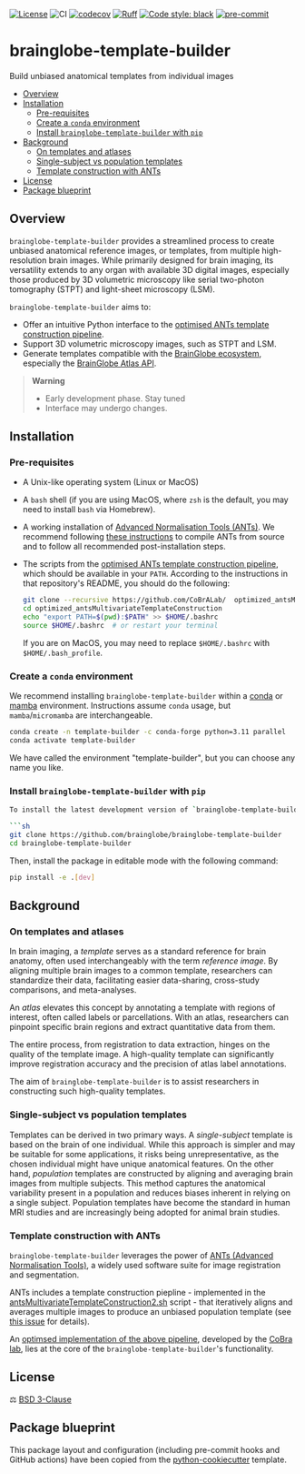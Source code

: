 [![License](https://img.shields.io/badge/License-BSD_3--Clause-orange.svg)](https://opensource.org/licenses/BSD-3-Clause)
![CI](https://img.shields.io/github/actions/workflow/status/brainglobe/brainglobe-template-builder/test_and_deploy.yml?label=CI)
[![codecov](https://codecov.io/gh/brainglobe/brainglobe-template-builder/branch/main/graph/badge.svg?token=P8CCH3TI8K)](https://codecov.io/gh/brainglobe/brainglobe-template-builder)
[![Ruff](https://img.shields.io/endpoint?url=https://raw.githubusercontent.com/charliermarsh/ruff/main/assets/badge/v0.json)](https://github.com/charliermarsh/ruff)
[![Code style: black](https://img.shields.io/badge/code%20style-black-000000.svg)](https://github.com/python/black)
[![pre-commit](https://img.shields.io/badge/pre--commit-enabled-brightgreen?logo=pre-commit&logoColor=white)](https://github.com/pre-commit/pre-commit)

# brainglobe-template-builder
Build unbiased anatomical templates from individual images

- [Overview](#overview)
- [Installation](#installation)
  - [Pre-requisites](#pre-requisites)
  - [Create a `conda` environment](#create-a-conda-environment)
  - [Install `brainglobe-template-builder` with `pip`](#install-brainglobe-template-builder-with-pip)
- [Background](#background)
  - [On templates and atlases](#on-templates-and-atlases)
  - [Single-subject vs population templates](#single-subject-vs-population-templates)
  - [Template construction with ANTs](#template-construction-with-ants)
- [License](#license)
- [Package blueprint](#package-blueprint)

## Overview

`brainglobe-template-builder` provides a streamlined process to create unbiased anatomical reference images, or templates, from multiple high-resolution brain images. While primarily designed for brain imaging, its versatility extends to any organ with available 3D digital images, especially those produced by 3D volumetric microscopy like serial two-photon tomography (STPT) and light-sheet microscopy (LSM).

`brainglobe-template-builder` aims to:
- Offer an intuitive Python interface to the [optimised ANTs template construction pipeline](#template-construction-with-ants).
- Support 3D volumetric microscopy images, such as STPT and LSM.
- Generate templates compatible with the [BrainGlobe ecosystem](https://brainglobe.info/), especially the [BrainGlobe Atlas API](https://brainglobe.info/documentation/bg-atlasapi/index.html).

> **Warning**
> - Early development phase. Stay tuned
> - Interface may undergo changes.

## Installation

### Pre-requisites

- A Unix-like operating system (Linux or MacOS)
- A `bash` shell (if you are using MacOS, where `zsh` is the default, you may need to install `bash` via Homebrew).
- A working installation of [Advanced Normalisation Tools (ANTs)](http://stnava.github.io/ANTs/). We recommend following [these instructions](https://github.com/ANTsX/ANTs/wiki/Compiling-ANTs-on-Linux-and-Mac-OS) to compile ANTs from source and to follow all recommended post-installation steps.
- The scripts from the [optimised ANTs template construction pipeline](https://github.com/CoBrALab/optimized_antsMultivariateTemplateConstruction/tree/master), which should be available in your `PATH`. According to the instructions in that repository's README, you should do the following:

  ```sh
  git clone --recursive https://github.com/CoBrALab/  optimized_antsMultivariateTemplateConstruction.git
  cd optimized_antsMultivariateTemplateConstruction
  echo "export PATH=$(pwd):$PATH" >> $HOME/.bashrc
  source $HOME/.bashrc  # or restart your terminal
  ```

  If you are on MacOS, you may need to replace `$HOME/.bashrc` with `$HOME/.bash_profile`.



### Create a `conda` environment
We recommend installing `brainglobe-template-builder` within a [conda](https://docs.conda.io/en/latest/) or [mamba](https://mamba.readthedocs.io/en/latest/index.html) environment. Instructions assume `conda` usage, but `mamba`/`micromamba` are interchangeable.


```sh
conda create -n template-builder -c conda-forge python=3.11 parallel
conda activate template-builder
```

We have called the environment "template-builder", but you can choose any name you like.

### Install `brainglobe-template-builder` with `pip`

```sh
To install the latest development version of `brainglobe-template-builder`, first clone the repository:

```sh
git clone https://github.com/brainglobe/brainglobe-template-builder
cd brainglobe-template-builder
```
  
Then, install the package in editable mode with the following command:

```sh
pip install -e .[dev]
```

## Background

### On templates and atlases

In brain imaging, a *template* serves as a standard reference for brain anatomy, often used interchangeably with the term *reference image*. By aligning multiple brain images to a common template, researchers can standardize their data, facilitating easier data-sharing, cross-study comparisons, and meta-analyses.

An *atlas* elevates this concept by annotating a template with regions of interest, often called labels or parcellations. With an atlas, researchers can pinpoint specific brain regions and extract quantitative data from them.

The entire process, from registration to data extraction, hinges on the quality of the template image. A high-quality template can significantly improve registration accuracy and the precision of atlas label annotations.

The aim of `brainglobe-template-builder` is to assist researchers in constructing such high-quality templates.

### Single-subject vs population templates

Templates can be derived in two primary ways. A *single-subject* template is based on the brain of one individual. While this approach is simpler and may be suitable for some applications, it risks being unrepresentative, as the chosen individual might have unique anatomical features. On the other hand, *population* templates are constructed by aligning and averaging brain images from multiple subjects. This method captures the anatomical variability present in a population and reduces biases inherent in relying on a single subject. Population templates have become the standard in human MRI studies and are increasingly being adopted for animal brain studies.

### Template construction with ANTs
`brainglobe-template-builder` leverages the power of [ANTs (Advanced Normalisation Tools)](http://stnava.github.io/ANTs/), a widely used software suite for image registration and segmentation.

ANTs includes a template construction piepline - implemented in the [antsMultivariateTemplateConstruction2.sh](https://github.com/ANTsX/ANTs/blob/master/Scripts/antsMultivariateTemplateConstruction2.sh) script - that iteratively aligns and averages multiple images to produce an unbiased population template (see [this issue](https://github.com/ANTsX/ANTs/issues/520) for details).

An [optimsed implementation of the above pipeline](https://github.com/CoBrALab/optimized_antsMultivariateTemplateConstruction/tree/master), developed by the [CoBra lab](https://www.cobralab.ca/), lies at the core of the `brainglobe-template-builder`'s functionality.

## License
⚖️ [BSD 3-Clause](https://opensource.org/license/bsd-3-clause/)

## Package blueprint
This package layout and configuration (including pre-commit hooks and GitHub actions) have been copied from the [python-cookiecutter](https://github.com/neuroinformatics-unit/python-cookiecutter) template.

